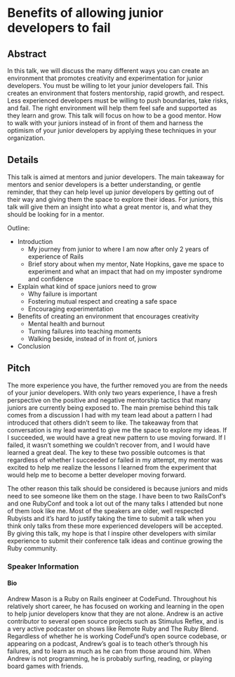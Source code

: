 # Benefits of allowing junior developers to fail

## Abstract

In this talk, we will discuss the many different ways you can create an environment that promotes creativity and experimentation for junior developers. You must be willing to let your junior developers fail. This creates an environment that fosters mentorship, rapid growth, and respect. Less experienced developers must be willing to push boundaries, take risks, and fail. The right environment will help them feel safe and supported as they learn and grow. This talk will focus on how to be a good mentor. How to walk with your juniors instead of in front of them and harness the optimism of your junior developers by applying these techniques in your organization.

## Details

This talk is aimed at mentors and junior developers.  The main takeaway for mentors and senior developers is a better understanding, or gentle reminder, that they can help level up junior developers by getting out of their way and giving them the space to explore their ideas. For juniors, this talk will give them an insight into what a great mentor is, and what they should be looking for in a mentor.

Outline:

- Introduction
  - My journey from junior to where I am now after only 2 years of experience of Rails
  - Brief story about when my mentor, Nate Hopkins, gave me space to experiment and what an impact that had on my imposter syndrome and confidence
- Explain what kind of space juniors need to grow
  - Why failure is important
  - Fostering mutual respect and creating a safe space
  - Encouraging experimentation
- Benefits of creating an environment that encourages creativity
  - Mental health and burnout
  - Turning failures into teaching moments
  - Walking beside, instead of in front of, juniors
- Conclusion

## Pitch

The more experience you have, the further removed you are from the needs of your junior developers. With only two years experience, I have a fresh perspective on the positive and negative mentorship tactics that many juniors are currently being exposed to. The main premise behind this talk comes from a discussion I had with my team lead about a pattern I had introduced that others didn’t seem to like. The takeaway from that conversation is my lead wanted to give me the space to explore my ideas. If I succeeded, we would have a great new pattern to use moving forward. If I failed, it wasn’t something we couldn’t recover from, and I would have learned a great deal. The key to these two possible outcomes is that regardless of whether I succeeded or failed in my attempt, my mentor was excited to help me realize the lessons I learned from the experiment that would help me to become a better developer moving forward.

The other reason this talk should be considered is because juniors and mids need to see someone like them on the stage. I have been to two RailsConf’s and one RubyConf and took a lot out of the many talks I attended but none of them look like me. Most of the speakers are older, well respected Rubyists and it’s hard to justify taking the time to submit a talk when you think only talks from these more experienced developers will be accepted. By giving this talk, my hope is that I inspire other developers with similar experience to submit their conference talk ideas and continue growing the Ruby community.

### Speaker Information

#### Bio

Andrew Mason is a Ruby on Rails engineer at CodeFund. Throughout his relatively short career, he has focused on working and learning in the open to help junior developers know that they are not alone. Andrew is an active contributor to several open source projects such as Stimulus Reflex, and is a very active podcaster on shows like Remote Ruby and The Ruby Blend. Regardless of whether he is working CodeFund’s open source codebase, or appearing on a podcast, Andrew’s goal is to teach other’s through his failures, and to learn as much as he can from those around him. When Andrew is not programming, he is probably surfing, reading, or playing board games with friends.
